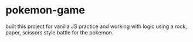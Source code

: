 # pokemon-game

built this project for vanilla JS practice and working with logic using a rock, paper, scissors style battle for the pokemon.
